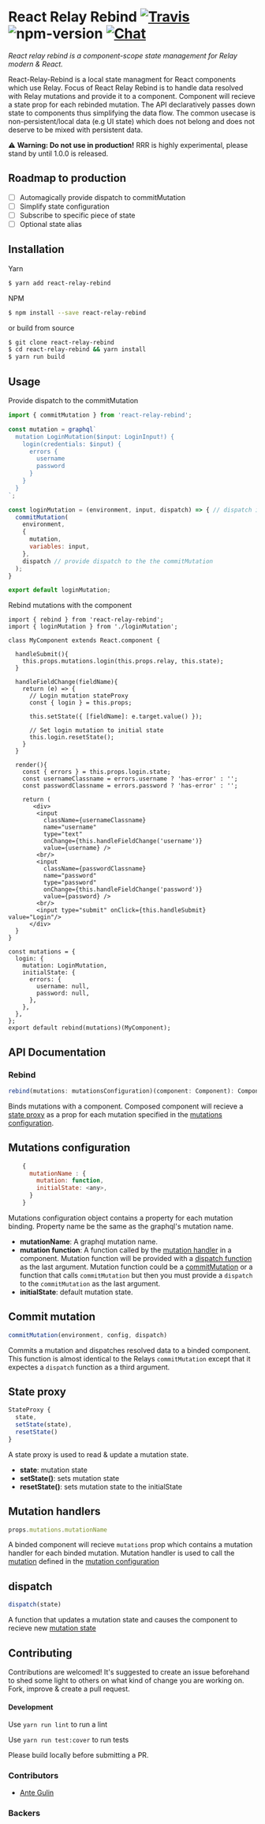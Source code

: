 # React Relay Rebind [![Travis][build-badge]][build] ![npm-version] [![Chat][discord]]([discord-invite])

_React relay rebind is a component-scope state management for Relay modern & React._

React-Relay-Rebind is a local state managment for React components which use Relay. Focus of React Relay Rebind is to handle data resolved with Relay mutations and provide it to a component. Component will recieve a state prop for each rebinded mutation. The API declaratively passes down state to components thus simplifying the data flow. The common usecase is non-persistent/local data (e.g UI state) which does not belong and does not deserve to be mixed with persistent data.

⚠️ **Warning: Do not use in production!** RRR is highly experimental, please stand by until 1.0.0 is released.

## Roadmap to production
- [ ] Automagically provide dispatch to commitMutation
- [ ] Simplify state configuration
- [ ] Subscribe to specific piece of state
- [ ] Optional state alias

## Installation
Yarn
```bash
$ yarn add react-relay-rebind
```
 NPM
```bash
$ npm install --save react-relay-rebind
```
or build from source
```bash
$ git clone react-relay-rebind
$ cd react-relay-rebind && yarn install
$ yarn run build
```
## Usage
Provide dispatch to the commitMutation
```javascript
import { commitMutation } from 'react-relay-rebind';

const mutation = graphql`
  mutation LoginMutation($input: LoginInput!) {
    login(credentials: $input) {
      errors {
        username
        password
      }
    }
  }
`;

const loginMutation = (environment, input, dispatch) => { // dispatch is passed as the last argument
  commitMutation(
    environment,
    {
      mutation,
      variables: input,
    },
    dispatch // provide dispatch to the the commitMutation
  );
}

export default loginMutation;
```
Rebind mutations with the component
```JSX
import { rebind } from 'react-relay-rebind';
import { loginMutation } from './loginMutation';

class MyComponent extends React.component {

  handleSubmit(){
    this.props.mutations.login(this.props.relay, this.state);
  }

  handleFieldChange(fieldName){
    return (e) => {
      // Login mutation stateProxy
      const { login } = this.props;

      this.setState({ [fieldName]: e.target.value() });

      // Set login mutation to initial state
      this.login.resetState();
    }
  }

  render(){
    const { errors } = this.props.login.state;
    const usernameClassname = errors.username ? 'has-error' : '';
    const passwordClassname = errors.password ? 'has-error' : '';

    return (
       <div>
        <input
          className={usernameClassname}
          name="username"
          type="text"
          onChange={this.handleFieldChange('username')}
          value={username} />
        <br/>
        <input
          className={passwordClassname}
          name="password"
          type="password"
          onChange={this.handleFieldChange('password')}
          value={password} />
        <br/>
        <input type="submit" onClick={this.handleSubmit} value="Login"/>
      </div>
  }
}

const mutations = {
  login: {
    mutation: LoginMutation,
    initialState: {
      errors: {
        username: null,
        password: null,
      },
    },
  },
};
export default rebind(mutations)(MyComponent);
```
## API Documentation

### Rebind
```javascript
rebind(mutations: mutationsConfiguration)(component: Component): Component
```
Binds mutations with a component. Composed component will recieve a [state proxy](#state-proxy) as a prop for each mutation specified in the [mutations configuration](#mutations-configuration).

## Mutations configuration
```javascript
    {
      mutationName : {
        mutation: function,
        initialState: <any>,
      }
    }
```
Mutations configuration object contains a property for each mutation binding. Property name be the same as the graphql's mutation name.
* **mutationName**: A graphql mutation name.
* <a name="mutation-function"></a> **mutation function**: A function called by the [mutation handler](#mutation-handler) in a component. Mutation function will be provided with a [dispatch function](#dispatch) as the last argument. Mutation function could be a [commitMutation](#commit-mutation) or a function that calls `commitMutation` but then you must provide a `dispatch` to the `commitMutation` as the last argument.
* **initialState**: default mutation state.

## Commit mutation
```javascript
commitMutation(environment, config, dispatch)
```
Commits a mutation and dispatches resolved data to a binded component. This function is almost identical to the Relays `commitMutation` except that it expectes a `dispatch` function as a third argument.

## State proxy
```javascript
StateProxy {
  state,
  setState(state),
  resetState()
}
```
A state proxy is used to read & update a mutation state.
* <a name="mutation-state"></a> **state**: mutation state
* **setState()**: sets mutation state
* **resetState()**: sets mutation state to the initialState

## Mutation handlers
```javascript
props.mutations.mutationName
```
A binded component will recieve `mutations` prop which contains a mutation handler for each binded mutation.
Mutation handler is used to call the [mutation](mutation-function) defined in the [mutation configuration](#mutation-configuration)

## dispatch
```javascript
dispatch(state)
```
A function that updates a mutation state and causes the component to recieve new [mutation state](#mutation-state)

## Contributing
Contributions are welcomed! It's suggested to create an issue beforehand to shed some light to others on what kind of change you are working on.
Fork, improve & create a pull request.

#### Development
Use `yarn run lint` to run a lint

Use `yarn run test:cover` to run tests

Please build locally before submitting a PR.

### Contributors
- [Ante Gulin](https://github.com/antegulin)

### Backers
<!--- ![ag04logo](http://ag04.com/site/wp-content/uploads/2012/07/ag-novi-logo.gif) -->






[npm-version]: https://img.shields.io/npm/v/react-relay-rebind.svg
[build-badge]: https://travis-ci.org/antegulin/react-relay-rebind.svg?branch=master
[build]: https://travis-ci.org/antegulin/react-relay-rebind
[discord]: https://img.shields.io/badge/chat-on%20discord-7289da.svg
[discord-invite]: https://discord.gg/EDwd5wr
